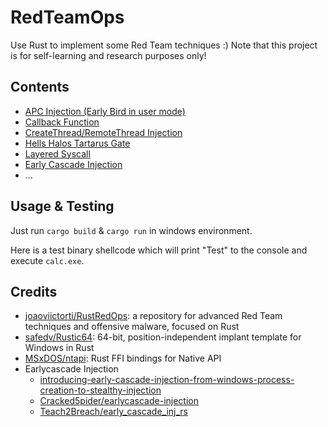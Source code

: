 # RedTeamOps

Use Rust to implement some Red Team techniques :)
Note that this project is for self-learning and research purposes only!

## Contents

- [APC Injection (Early Bird in user mode)](./apc-injection/)
- [Callback Function](./callback-injection/)
- [CreateThread/RemoteThread Injection](./create-thread-injection/)
- [Hells Halos Tartarus Gate](./syscall/src/gate.rs)
- [Layered Syscall](./layered-syscall/)
- [Early Cascade Injection](./early-cascade-injection/)
- ...


## Usage & Testing

Just run `cargo build` & `cargo run` in windows environment.

Here is a test binary shellcode which will print "Test" to the console and execute `calc.exe`.


## Credits

- [joaoviictorti/RustRedOps](https://github.com/joaoviictorti/RustRedOps): a repository for advanced Red Team techniques and offensive malware, focused on Rust
- [safedv/Rustic64](https://github.com/safedv/Rustic64): 64-bit, position-independent implant template for Windows in Rust
- [MSxDOS/ntapi](https://github.com/MSxDOS/ntapi): Rust FFI bindings for Native API
- Earlycascade Injection
  - [introducing-early-cascade-injection-from-windows-process-creation-to-stealthy-injection](https://www.outflank.nl/blog/2024/10/15/introducing-early-cascade-injection-from-windows-process-creation-to-stealthy-injection/)
  - [Cracked5pider/earlycascade-injection](https://github.com/Cracked5pider/earlycascade-injection)
  - [Teach2Breach/early_cascade_inj_rs](https://github.com/Teach2Breach/early_cascade_inj_rs)